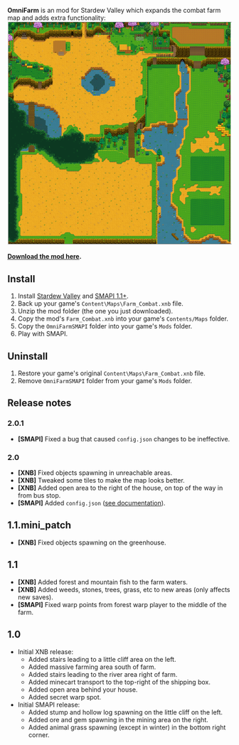 **OmniFarm** is an mod for Stardew Valley which expands the combat farm map and adds extra
functionality:  
![farm image](OmniFarm.PNG)

**[Download the mod here](https://github.com/lambui/StardewValleyMod_OmniFarm/releases).**

## Install
1. Install [Stardew Valley](http://store.steampowered.com/app/413150/) and [SMAPI 1.1+](https://github.com/Pathoschild/SMAPI/releases).
2. Back up your game's `Content\Maps\Farm_Combat.xnb` file.
3. Unzip the mod folder (the one you just downloaded).
4. Copy the mod's `Farm_Combat.xnb` into your game's `Contents/Maps` folder.
5. Copy the `OmniFarmSMAPI` folder into your game's `Mods` folder.
6. Play with SMAPI.

## Uninstall
1. Restore your game's original `Content\Maps\Farm_Combat.xnb` file.
2. Remove `OmniFarmSMAPI` folder from your game's `Mods` folder.

## Release notes
### 2.0.1
* **[SMAPI]** Fixed a bug that caused `config.json` changes to be ineffective.

### 2.0
* **[XNB]** Fixed objects spawning in unreachable areas.
* **[XNB]** Tweaked some tiles to make the map looks better.
* **[XNB]** Added open area to the right of the house, on top of the way in from bus stop.
* **[SMAPI]** Added `config.json` ([see documentation](Customization.md)).

## 1.1.mini_patch
* **[XNB]** Fixed objects spawning on the greenhouse.

## 1.1
* **[XNB]** Added forest and mountain fish to the farm waters.
* **[XNB]** Added weeds, stones, trees, grass, etc to new areas (only affects new saves).
* **[SMAPI]** Fixed warp points from forest warp player to the middle of the farm.

## 1.0
* Initial XNB release:
  - Added stairs leading to a little cliff area on the left.
  - Added massive farming area south of farm.
  - Added stairs leading to the river area right of farm.
  - Added minecart transport to the top-right of the shipping box.
  - Added open area behind your house.
  - Added secret warp spot.
* Initial SMAPI release:
  - Added stump and hollow log spawning on the little cliff on the left.
  - Added ore and gem spawning in the mining area on the right.
  - Added animal grass spawning (except in winter) in the bottom right corner.
